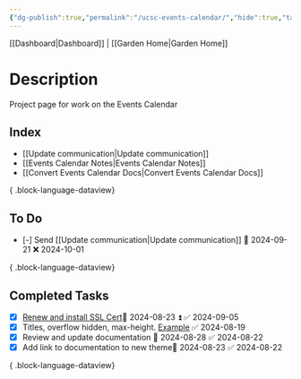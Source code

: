 ```yaml
---
{"dg-publish":true,"permalink":"/ucsc-events-calendar/","hide":true,"tags":["work"],"noteIcon":"","created":"2025-01-09T07:46:02.016-08:00","updated":"2025-01-09T07:46:02.016-08:00"}
---
```


[[Dashboard\|Dashboard]] | [[Garden Home\|Garden Home]] 

# Description
Project page for work on the Events Calendar


## Index
- [[Update communication\|Update communication]]
- [[Events Calendar Notes\|Events Calendar Notes]]
- [[Convert Events Calendar Docs\|Convert Events Calendar Docs]]

{ .block-language-dataview}

## To Do
- [-] Send [[Update communication\|Update communication]] 📅 2024-09-21 ❌ 2024-10-01

{ .block-language-dataview}
## Completed Tasks
- [x] [Renew and install SSL Cert](https://trello.com/c/eSdQuVHO)📅 2024-08-23 ⏫ ✅ 2024-09-05
- [x] Titles, overflow hidden, max-height. [Example](https://calendar.ucsc.edu/event/materials-and-devices-for-brain-inspired-computing-a-future-of-semiconductor-workshop) ✅ 2024-08-19
- [x] Review and update documentation 📅 2024-08-28 ✅ 2024-08-22
- [x] Add link to documentation to new theme📅 2024-08-23 ✅ 2024-08-22

{ .block-language-dataview}